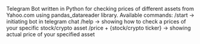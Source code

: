 Telegram Bot written in Python for checking prices of different assets from Yahoo.com using pandas_datareader library.
Available commands:
/start -> initiating bot in telegram chat
/help -> showing how to check a prices of your specific stock/crypto asset
/price + {stock/crypto ticker} -> showing actual price of your specified asset
